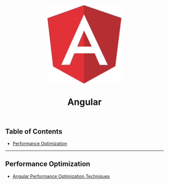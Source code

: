 <h1 align="center">
  <br>
  <img src="../img/angular.png" alt="Angular" height="250">
  <br>
  <br>
  Angular
  <br>
  <br>
</h1>

## Table of Contents

* [Performance Optimization](#Performance-Optimization)

---

## Performance Optimization

* [Angular Performance Optimization Techniques](https://medium.com/swlh/angular-performance-optimization-techniques-5b7ca0808f8b)